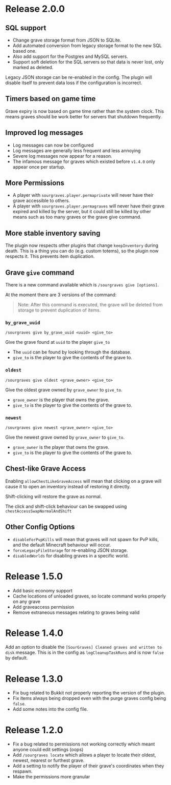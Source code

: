 # Release 2.0.0

## SQL support

- Change grave storage format from JSON to SQLite.
- Add automated conversion from legacy storage format to the new SQL based one.
- Also add support for the Postgres and MySQL servers.
- Support soft deletion for the SQL servers so that data is never lost, only marked as deleted.

Legacy JSON storage can be re-enabled in the config.
The plugin will disable itself to prevent data loss if the configuration is incorrect.

## Timers based on game time

Grave expiry is now based on game time rather than the system clock.
This means graves should be work better for servers that shutdown frequently.

## Improved log messages

- Log messages can now be configured
- Log messages are generally less frequent and less annoying
- Severe log messages now appear for a reason.
- The infamous message for graves which existed before `v1.4.0` only appear once per startup.

## More Permissions

- A player with `sourgraves.player.permaprivate` will never have their grave accessible to others.
- A player with `sourgraves.player.permagraves` will never have their grave expired and killed by the server, but it
  could still be killed by other means such as too many graves or the grave give command.

## More stable inventory saving

The plugin now respects other plugins that change `keepInventory` during death. This is a thing you can do (e.g. custom
totems), so the plugin now respects it. This prevents item duplication.

## Grave `give` command

There is a new command available which is `/sourgraves give [options]`.

At the moment there are 3 versions of the command:
> Note: After this command is executed, the grave will be deleted from
> storage to prevent duplication of items.

### `by_grave_uuid`

```
/sourgraves give by_grave_uuid <uuid> <give_to>
```

Give the grave found at `uuid` to the player `give_to`

- The `uuid` can be found by looking through the database.
- `give_to` is the player to give the contents of the grave to.

### `oldest`

```
/sourgraves give oldest <grave_owner> <give_to>
```

Give the oldest grave owned by `grave_owner` to `give_to`.

- `grave_owner` is the player that owns the grave.
- `give_to` is the player to give the contents of the grave to.

### `newest`

```
/sourgraves give newest <grave_owner> <give_to>
```

Give the newest grave owned by `grave_owner` to `give_to`.

- `grave_owner` is the player that owns the grave.
- `give_to` is the player to give the contents of the grave to.

## Chest-like Grave Access

Enabling `allowChestLikeGraveAccess` will mean that clicking on a grave will
cause it to open an inventory instead of restoring it directly.

Shift-clicking will restore the grave as normal.

The click and shift-click behaviour can be swapped using `chestAccessSwapNormalAndShift`

## Other Config Options

- `disableForPvpKills` will mean that graves will not spawn for PvP kills, and the default Minecraft behaviour will
  occur.
- `forceLegacyFileStorage` for re-enabling JSON storage.
- `disabledWorlds` for disabling graves in a specific world.

# Release 1.5.0

- Add basic economy support
- Cache locations of unloaded graves, so locate command works properly on any grave
- Add graveaccess permission
- Remove extraneous messages relating to graves being valid

# Release 1.4.0

Add an option to disable the `[SourGraves] Cleaned graves and written to disk` message.
This is in the config as `logCleanupTaskRuns` and is now `false` by default.

# Release 1.3.0

- Fix bug related to Bukkit not properly reporting the version of the plugin.
- Fix items always being dropped even with the purge graves config being `false`.
- Add some notes into the config file.

# Release 1.2.0

- Fix a bug related to permissions not working correctly which meant anyone could edit settings (oops)
- Add `/sourgraves locate` which allows a player to locate their oldest, newest, nearest or furthest grave.
- Add a setting to notify the player of their grave's coordinates when they respawn.
- Make the permissions more granular